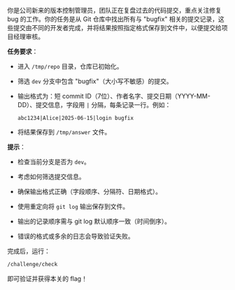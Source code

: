 你是公司新来的版本控制管理员，团队正在复盘过去的代码提交，重点关注修复 bug 的工作。你的任务是从 Git 仓库中找出所有与 "bugfix" 相关的提交记录，这些提交由不同的开发者完成，并将结果按照指定格式保存到文件中，以便提交给项目经理审核。

**任务要求**：
- 进入 `/tmp/repo` 目录，仓库已初始化。

- 筛选 `dev` 分支中包含 "bugfix"（大小写不敏感）的提交。

- 输出格式为：短 commit ID（7位）、作者名字、提交日期（YYYY-MM-DD）、提交信息，字段用 `|` 分隔，每条记录一行。例如：

  ```
  abc1234|Alice|2025-06-15|login bugfix
  ```

- 将结果保存到 `/tmp/answer` 文件。

**提示**：
- 检查当前分支是否为 `dev`。

- 考虑如何筛选提交信息。

- 确保输出格式正确（字段顺序、分隔符、日期格式）。

- 使用重定向将 `git log` 输出保存到文件。

- 输出的记录顺序需与 git log 默认顺序一致（时间倒序）。

- 错误的格式或多余的日志会导致验证失败。


完成后，运行：

```bash
/challenge/check
```

即可验证并获得本关的 flag！